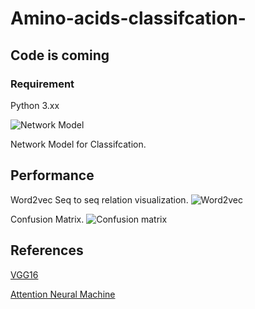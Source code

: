 # Amino-acids-classifcation-

## Code is coming


### Requirement
Python 3.xx




![Network Model](https://github.com/say2sarwar/DeepAcid/blob/master/Images/model2.png)

Network Model for Classifcation. 

## Performance

Word2vec Seq to seq relation visualization.
![Word2vec](https://github.com/say2sarwar/DeepAcid/blob/master/Images/Screenshot_2019-06-20%20Untitled1(1).png)

Confusion Matrix.
![Confusion matrix](https://github.com/say2sarwar/DeepAcid/blob/master/Images/Screenshot_2019-06-24%20Untitled3(1).png)

## References

[VGG16](https://arxiv.org/abs/1409.1556)

[Attention Neural Machine](https://arxiv.org/abs/1508.04025)
